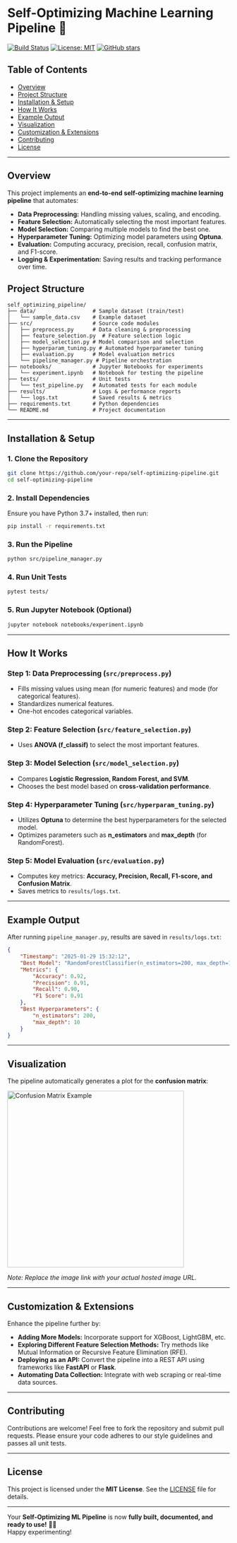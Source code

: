 # Self-Optimizing Machine Learning Pipeline 🚀

[![Build Status](https://img.shields.io/badge/build-passing-brightgreen.svg)](https://github.com/your-repo/self-optimizing-pipeline)
[![License: MIT](https://img.shields.io/badge/License-MIT-yellow.svg)](LICENSE)
[![GitHub stars](https://img.shields.io/github/stars/your-repo/self-optimizing-pipeline.svg)](https://github.com/your-repo/self-optimizing-pipeline/stargazers)

## Table of Contents
- [Overview](#overview)
- [Project Structure](#project-structure)
- [Installation & Setup](#installation--setup)
- [How It Works](#how-it-works)
- [Example Output](#example-output)
- [Visualization](#visualization)
- [Customization & Extensions](#customization--extensions)
- [Contributing](#contributing)
- [License](#license)

---

## Overview
This project implements an **end-to-end self-optimizing machine learning pipeline** that automates:

- **Data Preprocessing:** Handling missing values, scaling, and encoding.
- **Feature Selection:** Automatically selecting the most important features.
- **Model Selection:** Comparing multiple models to find the best one.
- **Hyperparameter Tuning:** Optimizing model parameters using **Optuna**.
- **Evaluation:** Computing accuracy, precision, recall, confusion matrix, and F1-score.
- **Logging & Experimentation:** Saving results and tracking performance over time.


## Project Structure
```
self_optimizing_pipeline/
├── data/                  # Sample dataset (train/test)
│   └── sample_data.csv    # Example dataset
├── src/                   # Source code modules
│   ├── preprocess.py      # Data cleaning & preprocessing
│   ├── feature_selection.py  # Feature selection logic
│   ├── model_selection.py # Model comparison and selection
│   ├── hyperparam_tuning.py # Automated hyperparameter tuning
│   ├── evaluation.py      # Model evaluation metrics
│   └── pipeline_manager.py # Pipeline orchestration
├── notebooks/             # Jupyter Notebooks for experiments
│   └── experiment.ipynb   # Notebook for testing the pipeline
├── tests/                 # Unit tests
│   └── test_pipeline.py   # Automated tests for each module
├── results/               # Logs & performance reports
│   └── logs.txt           # Saved results & metrics
├── requirements.txt       # Python dependencies
└── README.md              # Project documentation
```

---

## Installation & Setup

### 1. Clone the Repository
```bash
git clone https://github.com/your-repo/self-optimizing-pipeline.git
cd self-optimizing-pipeline
```

### 2. Install Dependencies
Ensure you have Python 3.7+ installed, then run:
```bash
pip install -r requirements.txt
```

### 3. Run the Pipeline
```bash
python src/pipeline_manager.py
```

### 4. Run Unit Tests
```bash
pytest tests/
```

### 5. Run Jupyter Notebook (Optional)
```bash
jupyter notebook notebooks/experiment.ipynb
```

---

## How It Works

### Step 1: Data Preprocessing (`src/preprocess.py`)
- Fills missing values using mean (for numeric features) and mode (for categorical features).
- Standardizes numerical features.
- One-hot encodes categorical variables.

### Step 2: Feature Selection (`src/feature_selection.py`)
- Uses **ANOVA (f_classif)** to select the most important features.

### Step 3: Model Selection (`src/model_selection.py`)
- Compares **Logistic Regression, Random Forest, and SVM**.
- Chooses the best model based on **cross-validation performance**.

### Step 4: Hyperparameter Tuning (`src/hyperparam_tuning.py`)
- Utilizes **Optuna** to determine the best hyperparameters for the selected model.
- Optimizes parameters such as **n_estimators** and **max_depth** (for RandomForest).

### Step 5: Model Evaluation (`src/evaluation.py`)
- Computes key metrics: **Accuracy, Precision, Recall, F1-score, and Confusion Matrix**.
- Saves metrics to `results/logs.txt`.

---

## Example Output

After running `pipeline_manager.py`, results are saved in `results/logs.txt`:

```json
{
    "Timestamp": "2025-01-29 15:32:12",
    "Best Model": "RandomForestClassifier(n_estimators=200, max_depth=10)",
    "Metrics": {
        "Accuracy": 0.92,
        "Precision": 0.91,
        "Recall": 0.90,
        "F1 Score": 0.91
    },
    "Best Hyperparameters": {
        "n_estimators": 200,
        "max_depth": 10
    }
}
```

---

## Visualization

The pipeline automatically generates a plot for the **confusion matrix**:

<img src="https://user-images.githubusercontent.com/your-image-link.png" width="400" alt="Confusion Matrix Example">

*Note: Replace the image link with your actual hosted image URL.*

---

## Customization & Extensions

Enhance the pipeline further by:

- **Adding More Models:** Incorporate support for XGBoost, LightGBM, etc.
- **Exploring Different Feature Selection Methods:** Try methods like Mutual Information or Recursive Feature Elimination (RFE).
- **Deploying as an API:** Convert the pipeline into a REST API using frameworks like **FastAPI** or **Flask**.
- **Automating Data Collection:** Integrate with web scraping or real-time data sources.

---

## Contributing

Contributions are welcome! Feel free to fork the repository and submit pull requests. Please ensure your code adheres to our style guidelines and passes all unit tests.

---

## License

This project is licensed under the **MIT License**. See the [LICENSE](LICENSE) file for details.

---

Your **Self-Optimizing ML Pipeline** is now **fully built, documented, and ready to use!** 🚀🔥  
Happy experimenting!
```
